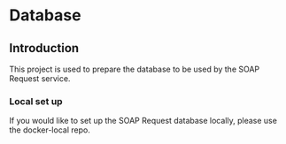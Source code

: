 # Database

## Introduction

This project is used to prepare the database to be used by the SOAP Request service.

### Local set up

If you would like to set up the SOAP Request database locally, please use the docker-local repo.
